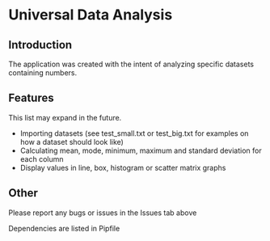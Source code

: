 # Universal Data Analysis

## Introduction
The application was created with the intent of analyzing specific datasets containing numbers.

## Features

This list may expand in the future.

- Importing datasets (see test_small.txt or test_big.txt for examples on how a dataset should look like)
- Calculating mean, mode, minimum, maximum and standard deviation for each column
- Display values in line, box, histogram or scatter matrix graphs

## Other
Please report any bugs or issues in the Issues tab above

Dependencies are listed in Pipfile
